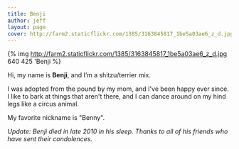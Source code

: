 ```yaml
---
title: Benji
author: jeff
layout: page
cover: http://farm2.staticflickr.com/1385/3163845817_1be5a03ae6_z_d.jpg
---
```


{% img http://farm2.staticflickr.com/1385/3163845817_1be5a03ae6_z_d.jpg 640 425 'Benji %}

Hi, my name is **Benji**, and I’m a shitzu/terrier mix.

I was adopted from the pound by my mom, and I've been happy ever since. I
like to bark at things that aren't there, and I can dance around on my hind
legs like a circus animal.

My favorite nickname is "Benny".

*Update: Benji died in late 2010 in his sleep. Thanks to all of his friends who have sent their condolences.*

